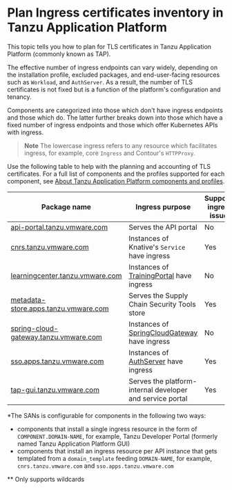 # Plan Ingress certificates inventory in Tanzu Application Platform

This topic tells you how to plan for TLS certificates in Tanzu Application Platform (commonly known as TAP).

The effective number of ingress endpoints can vary widely, depending on the
installation profile, excluded packages, and end-user-facing resources such as
`Workload`, and `AuthServer`. As a result, the number of TLS certificates is not
fixed but is a function of the platform's configuration and tenancy.

Components are categorized into those which don't have ingress
endpoints and those which do. The latter further breaks down into those which
have a fixed number of ingress endpoints and those which offer Kubernetes APIs
with ingress.

>**Note** The lowercase ingress refers to any resource which facilitates
>ingress, for example, core `Ingress` and Contour's `HTTPProxy`.

Use the following table to help with the planning and accounting of TLS certificates. For a full list of
components and the profiles supported for each component, see
[About Tanzu Application Platform components and profiles](../../../about-package-profiles.hbs.md#profiles-and-packages).

Package name | Ingress purpose | Supports ingress issuer | Supports wildcards | Number of ingress | SANs*|
---|---|---|---|---|---|
[api-portal.tanzu.vmware.com](../../../api-portal/about.hbs.md) | Serves the API portal | No | Yes | `1` | `api-portal.INGRESS-DOMAIN` |
[cnrs.tanzu.vmware.com](../../../cloud-native-runtimes/about.hbs.md) | Instances of Knative's `Service` have ingress | Yes | Yes | `Number of Services` | SANs depend on the component's `domain_template` |
[learningcenter.tanzu.vmware.com](../../../learning-center/install-learning-center.hbs.md) | Instances of [TrainingPortal](../../../learning-center/runtime-environment/training-portal.hbs.md) have ingress | No| Yes** | `Number of TrainingPortals` | `TRAINING-PORTAL.learningcenter.INGRESS-DOMAIN` |
[metadata-store.apps.tanzu.vmware.com](../../../scst-store/tls-configuration.hbs.md) | Serves the Supply Chain Security Tools store | Yes | Yes | `1` | `metadata-store.INGRESS-DOMAIN`  |
[spring-cloud-gateway.tanzu.vmware.com](../../../spring-cloud-gateway/about.hbs.md) |Instances of [SpringCloudGateway](../../../spring-cloud-gateway/about.hbs.md) have ingress | No | Yes | `Number of SpringCloudGateways` | See [Using an Ingress Resource](https://docs.vmware.com/en/VMware-Spring-Cloud-Gateway-for-Kubernetes/2.0/scg-k8s/GUID-guides-external-access.html) in the Spring Cloud Gateway documentation|
[sso.apps.tanzu.vmware.com](../../../app-sso/how-to-guides/service-operators/issuer-uri-and-tls.hbs.md) |Instances of [AuthServer](../../../app-sso/how-to-guides/service-operators/index.hbs.md) have ingress | Yes | Yes | `Number of AuthServers` | Depends on the component's `domain_template` |
[tap-gui.tanzu.vmware.com](../../../tap-gui/tls/overview.hbs.md) | Serves the platform-internal developer and service portal | Yes | Yes | `1` | `tap-gui.INGRESS-DOMAIN` |

*The SANs is configurable for components in the following two ways:

- components that install a single ingress resource in the form of `COMPONENT.DOMAIN-NAME`, for example, Tanzu Developer Portal (formerly named Tanzu Application Platform GUI)
- components that install an ingress resource per API instance that gets templated from a `domain_template` feeding `DOMAIN-NAME`, for example, `cnrs.tanzu.vmware.com` and `sso.apps.tanzu.vmware.com`

** Only supports wildcards
